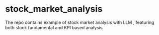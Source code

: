 # stock_market_analysis
The repo contains example of stock market analysis with LLM , featuring both stock fundamental and KPI based analysis 
